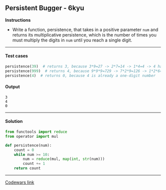 ## Persistent Bugger - 6kyu

**Instructions**

- Write a function, persistence, that takes in a positive parameter `num` and returns its multiplicative persistence,
which is the number of times you must multiply the digits in `num` until you reach a single digit.

---

#### Test cases

```python
persistence(39)  # returns 3, because 3*9=27 -> 2*7=14 -> 1*4=4 -> 4 has only one digit
persistence(999)  # returns 4, because 9*9*9=729 -> 7*2*9=126 -> 1*2*6=12 -> finally 1*2=2
persistence(4)  # returns 0, because 4 is already a one-digit number
```

#### Output 
```
3 
4 
0
```

---

#### Solution

```python
from functools import reduce
from operator import mul

def persistence(num): 
    count = 0
    while num >= 10:
        num = reduce(mul, map(int, str(num)))
        count += 1
    return count
```

---


[Codewars link](https://www.codewars.com/kata/55bf01e5a717a0d57e0000ec)

